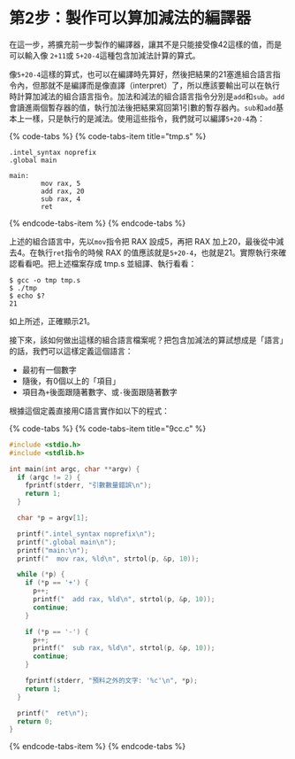 # 第2步：製作可以算加減法的編譯器

在這一步，將擴充前一步製作的編譯器，讓其不是只能接受像42這樣的值，而是可以輸入像 `2+11`或 `5+20-4`這種包含加減法計算的算式。

像`5+20-4`這樣的算式，也可以在編譯時先算好，然後把結果的21塞進組合語言指令內，但那就不是編譯而是像直譯（interpret）了，所以應該要輸出可以在執行時計算加減法的組合語言指令。加法和減法的組合語言指令分別是`add`和`sub`。`add`會讀進兩個暫存器的值，執行加法後把結果寫回第1引數的暫存器內。`sub`和`add`基本上一樣，只是執行的是減法。使用這些指令，我們就可以編譯`5+20-4`為：

{% code-tabs %}
{% code-tabs-item title="tmp.s" %}
```text
.intel_syntax noprefix
.global main

main:
        mov rax, 5
        add rax, 20
        sub rax, 4
        ret
```
{% endcode-tabs-item %}
{% endcode-tabs %}

上述的組合語言中，先以`mov`指令把 RAX 設成5，再把 RAX 加上20，最後從中減去4。在執行`ret`指令的時候 RAX 的值應該就是`5+20-4`，也就是21。實際執行來確認看看吧。把上述檔案存成 tmp.s 並組譯、執行看看：

```text
$ gcc -o tmp tmp.s
$ ./tmp
$ echo $?
21
```

如上所述，正確顯示21。

接下來，該如何做出這樣的組合語言檔案呢？把包含加減法的算試想成是「語言」的話，我們可以這樣定義這個語言：

* 最初有一個數字
* 隨後，有0個以上的「項目」
* 項目為`+`後面跟隨著數字、或`-`後面跟隨著數字

根據這個定義直接用C語言實作如以下的程式：

{% code-tabs %}
{% code-tabs-item title="9cc.c" %}
```c
#include <stdio.h>
#include <stdlib.h>

int main(int argc, char **argv) {
  if (argc != 2) {
    fprintf(stderr, "引數數量錯誤\n");
    return 1;
  }

  char *p = argv[1];

  printf(".intel_syntax noprefix\n");
  printf(".global main\n");
  printf("main:\n");
  printf("  mov rax, %ld\n", strtol(p, &p, 10));

  while (*p) {
    if (*p == '+') {
      p++;
      printf("  add rax, %ld\n", strtol(p, &p, 10));
      continue;
    }

    if (*p == '-') {
      p++;
      printf("  sub rax, %ld\n", strtol(p, &p, 10));
      continue;
    }

    fprintf(stderr, "預料之外的文字: '%c'\n", *p);
    return 1;
  }

  printf("  ret\n");
  return 0;
}
```
{% endcode-tabs-item %}
{% endcode-tabs %}



